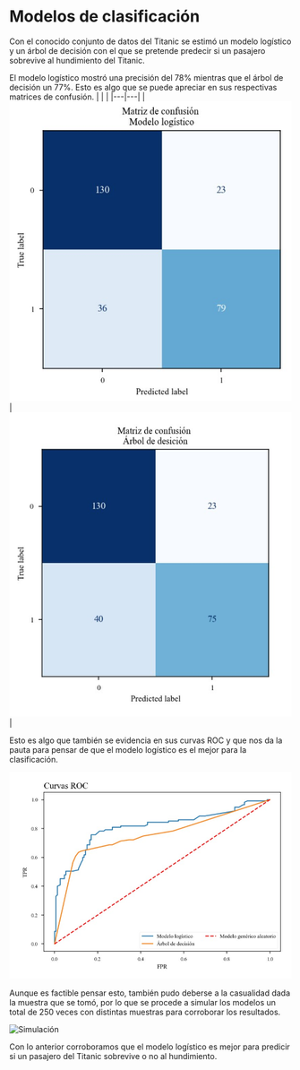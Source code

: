 # Modelos de clasificación

Con el conocido conjunto de datos del Titanic se estimó un modelo logístico y un árbol de decisión con el que se pretende predecir si un pasajero sobrevive al hundimiento del Titanic.

El modelo logístico mostró una precisión del 78% mientras que el árbol de decisión un 77%. Esto es algo que se puede apreciar en sus respectivas matrices de confusión.
|   |   |
|---|---|
|![Matriz de confusión logistica](https://github.com/jorgeorenos/Arbol_de_decision/blob/main/Imagenes/Matriz%20de%20confusi%C3%B3n%20modelo%20log%C3%ADstico.jpg)| ![Matriz de confusión arbol](https://github.com/jorgeorenos/Arbol_de_decision/blob/main/Imagenes/Matriz%20de%20confusi%C3%B3n%20%C3%A1rbol%20de%20decisi%C3%B3n.jpg)|

Esto es algo que también se evidencia en sus curvas ROC y que nos da la pauta para pensar de que el modelo logístico es el mejor para la clasificación. 

![Curva ROC](https://github.com/jorgeorenos/Arbol_de_decision/blob/main/Imagenes/ROC.jpg)

Aunque es factible pensar esto, también pudo deberse a la casualidad dada la muestra que se tomó, por lo que se procede a simular los modelos un total de 250 veces con distintas muestras para corroborar los resultados.

![Simulación](https://github.com/jorgeorenos/Arbol_de_decision/blob/main/Imagenes/ROC%20simulaci%C3%B3n.jpg)

Con lo anterior corroboramos que el modelo logístico es mejor para predicir si un pasajero del Titanic sobrevive o no al hundimiento.
